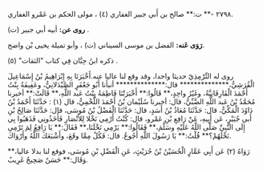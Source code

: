 ٢٧٩٨ -** ت:** صالح بن أَبي جبير الغفاري (٤) ، مولى الحكم بن عَمْرو الغفاري.

**روى عن:** أبيه أبي جبير (ت) .

**رَوَى عَنه:** الفضل بن موسى السيناني (ت) ، وأبو تميلة يحيى بْن واضح.

ذكره ابنُ حِبَّان فِي كتاب "الثقات" (٥) .

روى له التِّرْمِذِيّ حديثا واحدا، وقد وقع لنا عاليا عنه.أَخْبَرَنَا بِهِ إِبْرَاهِيمُ بْنُ إِسْمَاعِيلَ الْقُرَشِيُّ،************** قال:************** أنبأنا أَبُو جَعْفَرٍ الصَّيْدَلانِيُّ، وعَفِيفَةُ بِنْتُ أَحْمَدَ الْفَارِفَانِيَّةُ، وغَيْرُ واحِدٍ،** قَالُوا:** أَخْبَرَتْنَا فَاطِمَةُ بِنْتُ عَبد اللَّهِ،** قَالَتْ:** أخبرنا مُحَمَّدُ بْنُ عَبد اللَّهِ الضَّبِّيُّ، قال: أخبرنا سُلَيْمان بْنُ أَحْمَدَ اللَّخْمِيُّ، قال (١) : حَدَّثَنَا أَحْمَدُ بْنُ دَاوُدَ الْمَكِّيُّ، قال: حَدَّثَنَا مُعَاذُ بْنُ أَسَدٍ، قال: حَدَّثَنَا الْفَضْلُ بْنُ مُوسَى، قال: حَدَّثَنَا صَالِحُ بْنِ أَبي جُبَيْرٍ، عَن أَبِيهِ، عَنْ رَافِعِ بْنِ عَمْرو، قال: كُنْتُ أَرْمِي نَخْلا لِلأَنْصَارِ فَأَخَذُونِي فَذَهَبُوا بِي إِلَى النَّبِيِّ صَلَّى اللَّهُ عَلَيْهِ وسَلَّمَ،** فَقَالُوا:** يَرْمِي نَخْلَنَا،** فَقَالَ:** يَا رَافِعُ لِمَ تَرْمِي نَخْلَهُمْ؟** قُلْتُ:** يَا رَسُولَ اللَّهِ أَجُوعُ. قال: فَكُلْ مِمَّا وقَعَ، وأَشْبَعَكَ اللَّهُ وأَرْوَاكَ.

رَوَاهُ (٢) عَن أَبِي عَمَّارٍ الْحُسَيْنُ بْنُ حُرَيْثٍ، عَنِ الْفَضْلِ بْنِ مُوسَى، فوقع لنا بدلا عاليا،** وَقَال:** حَسَنٌ صَحِيحٌ غَرِيبٌ.